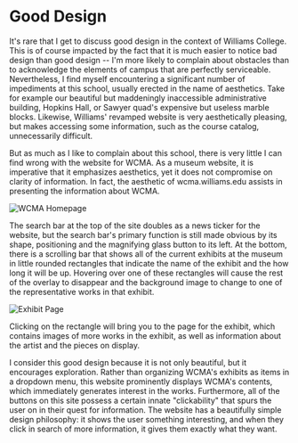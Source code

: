 # Good Design

It's rare that I get to discuss good design in the context of Williams College.
This is of course impacted by the fact that it is much easier to notice bad design
than good design -- I'm more likely to complain about obstacles than to acknowledge
the elements of campus that are perfectly serviceable. Nevertheless, I find myself
encountering a significant number of impediments at this school, usually erected
in the name of aesthetics. Take for example our beautiful but maddeningly inaccessible
administrative building, Hopkins Hall, or Sawyer quad's expensive but useless marble blocks.
Likewise, Williams' revamped website is very aesthetically pleasing, but makes accessing
some information, such as the course catalog, unnecessarily difficult.

But as much as I like to complain about this school, there is very little I can
find wrong with the website for WCMA. As a museum website, it is imperative that
it emphasizes aesthetics, yet it does not compromise on clarity of information.
In fact, the aesthetic of wcma.williams.edu assists in presenting the information
about WCMA.

![WCMA Homepage](https://github.com/jsmilan/jsmilan.github.io/blob/master/img/Good%20Design/Oooh%20pretty.PNG "All the information you could ask for")

The search bar at the top of the site doubles as a news ticker for the website,
but the search bar's primary function is still made obvious by its shape, positioning
and the magnifying glass button to its left. At the bottom, there is a scrolling
bar that shows all of the current exhibits at the museum in little rounded rectangles
that indicate the name of the exhibit and the how long it will be up. Hovering
over one of these rectangles will cause the rest of the overlay to disappear and
the background image to change to one of the representative works in that exhibit.

 ![Exhibit Page](https://github.com/jsmilan/jsmilan.github.io/blob/master/img/Good%20Design/Exhibit%20A%20(get%20it).PNG "nice")

Clicking on the rectangle will bring you to the page for the exhibit, which contains
images of more works in the exhibit, as well as information about the artist and the
pieces on display.

I consider this good design because it is not only beautiful, but it encourages
exploration. Rather than organizing WCMA's exhibits as items in a dropdown menu,
this website prominently displays WCMA's contents, which immediately generates
interest in the works. Furthermore, all of the buttons on this site possess a certain
innate "clickability" that spurs the user on in their quest for information. The
website has a beautifully simple design philosophy: it shows the user something
interesting, and when they click in search of more information, it gives them
exactly what they want.  
